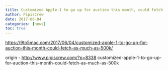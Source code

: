 ```yaml
---
title: Customized Apple-1 to go up for auction this month, could fetch as much as $500k
author: PipisCrew
date: 2017-06-04
categories: [news]
toc: true
---
```


https://9to5mac.com/2017/06/04/customized-apple-1-to-go-up-for-auction-this-month-could-fetch-as-much-as-500k/

origin - http://www.pipiscrew.com/?p=8338 customized-apple-1-to-go-up-for-auction-this-month-could-fetch-as-much-as-500k